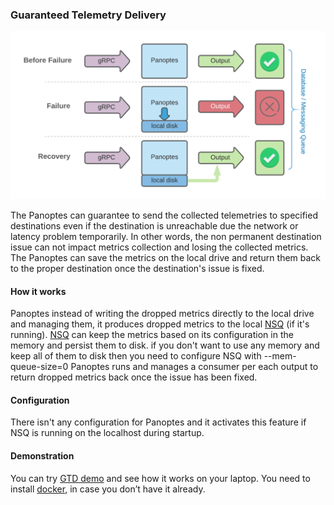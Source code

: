 ### Guaranteed Telemetry Delivery

![panoptes gtd demo](imgs/gtd.png)

The Panoptes can guarantee to send the collected telemetries to specified destinations even if the destination is unreachable due the network or latency problem temporarily. In other words, the non permanent destination issue can not impact metrics collection and losing the collected metrics. The Panoptes can save the metrics on the local drive and return them back to the proper destination once the destination's issue is fixed.

#### How it works

Panoptes instead of writing the dropped metrics directly to the local drive and managing them, it produces dropped metrics to the local [NSQ](https://nsq.io/) (if it's running). [NSQ](https://nsq.io/) can keep the metrics based on its configuration in the memory and persist them to disk. if you don't want to use any memory and keep all of them to disk then you need to configure NSQ with --mem-queue-size=0
Panoptes runs and manages a consumer per each output to return dropped metrics back once the issue has been fixed.

#### Configuration

There isn't any configuration for Panoptes and it activates this feature if NSQ is running on the localhost during startup.

#### Demonstration
You can try [GTD demo](/docs/demo_gtd.md) and see how it works on your laptop.
You need to install [docker](https://docs.docker.com/get-docker/), in case you don’t have it already. 
